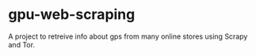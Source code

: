 # gpu-web-scraping

A project to retreive info about gps from many online stores using Scrapy and Tor.
